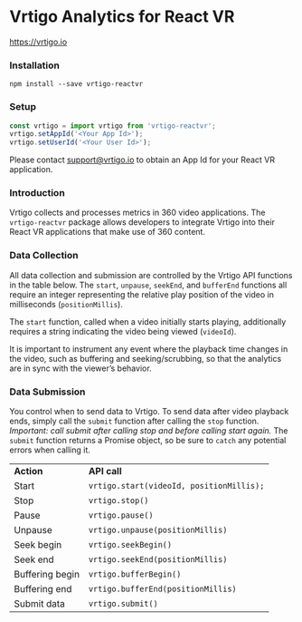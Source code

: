 # Vrtigo Analytics for React VR

https://vrtigo.io

### Installation

```shell
npm install --save vrtigo-reactvr
```
### Setup 

```javascript
const vrtigo = import vrtigo from 'vrtigo-reactvr';
vrtigo.setAppId('<Your App Id>');
vrtigo.setUserId('<Your User Id>');
```

Please contact <support@vrtigo.io> to obtain an App Id for your React VR
application.

### Introduction

Vrtigo collects and processes metrics in 360 video applications. The
`vrtigo-reactvr` package allows developers to integrate Vrtigo into
their React VR applications that make use of 360 content.

### Data Collection

All data collection and submission are controlled by the Vrtigo API
functions in the table below.  The `start`, `unpause`, `seekEnd`, and
`bufferEnd` functions all require an integer representing the relative
play position of the video in milliseconds (`positionMillis`). 

The `start` function, called when a video initially starts playing,
additionally requires a string indicating the video being viewed
(`videoId`).

It is important to instrument any event where the playback time
changes in the video, such as buffering and seeking/scrubbing, so that
the analytics are in sync with the viewer’s behavior.

### Data Submission

You control when to send data to Vrtigo. To send data after video
playback ends, simply call the `submit` function after calling the
`stop` function. *Important: call submit after calling stop and before
calling start again.* The `submit` function returns a Promise object,
so be sure to `catch` any potential errors when calling it.

<table>
<tr>
<td><b>Action</b></td>
<td><b>API call</b></td>
</tr>
<tr>
<td>Start</td>
<td><code>vrtigo.start(videoId, positionMillis);</code></td>
</tr>
<tr>
<td>Stop</td>
<td><code>vrtigo.stop()</code></td>
</tr>
<tr>
<td>Pause</td>
<td><code>vrtigo.pause()</code></td>
</tr>
<tr>
<td>Unpause</td>
<td><code>vrtigo.unpause(positionMillis)</code></td>
</tr>
<tr>
<td>Seek begin</td>
<td><code>vrtigo.seekBegin()</code></td>
</tr>
<tr>
<td>Seek end</td>
<td><code>vrtigo.seekEnd(positionMillis)</code></td>
</tr>
<tr>
<td>Buffering begin</td>
<td><code>vrtigo.bufferBegin()</code></td>
</tr>
<tr>
<td>Buffering end</td>
<td><code>vrtigo.bufferEnd(positionMillis)</code></td>
</tr>
<tr>
<td>Submit data</td>
<td><code>vrtigo.submit()</code></td>
</tr>
</table>
